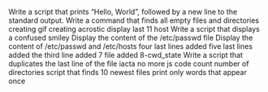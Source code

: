 Write a script that prints “Hello, World”, followed by a new line to the standard output.
Write a command that finds all empty files and directories
creating gif
creating acrostic
display last 11 host
Write a script that displays a confused smiley
Display the content of the /etc/passwd file
Display the content of /etc/passwd and /etc/hosts
four last lines
added five last lines
added the third line
added 7 file
added 8-cwd_state
Write a script that duplicates the last line of the file iacta
no more js code
count number of directories
script that finds 10 newest files
print only words that appear once
